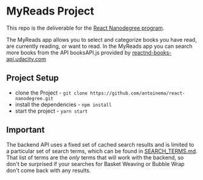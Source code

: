 # MyReads Project

This repo is the deliverable for the [React Nanodegree program](https://www.udacity.com/course/react-nanodegree--nd019).

The MyReads app allows you to select and categorize books you have read, are currently reading, or want to read. In the MyReads app you can search more books from the API booksAPI.js provided by [reactnd-books-api.udacity.com](https://reactnd-books-api.udacity.com)


## Project Setup
* clone the Project - `git clone https://github.com/antoinema/react-nanodegree.git`
* install the dependencies - `npm install`
* start the project - `yarn start`

## Important
The backend API uses a fixed set of cached search results and is limited to a particular set of search terms, which can be found in [SEARCH_TERMS.md](SEARCH_TERMS.md). That list of terms are the _only_ terms that will work with the backend, so don't be surprised if your searches for Basket Weaving or Bubble Wrap don't come back with any results.